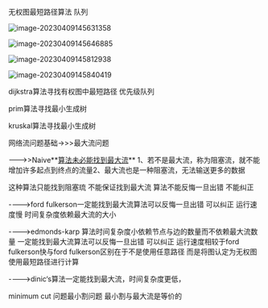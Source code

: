 无权图最短路径算法 队列

![image-20230409145631358](C:\Users\14521\AppData\Roaming\Typora\typora-user-images\image-20230409145631358.png)

![image-20230409145646885](C:\Users\14521\AppData\Roaming\Typora\typora-user-images\image-20230409145646885.png)

![image-20230409145812938](C:\Users\14521\AppData\Roaming\Typora\typora-user-images\image-20230409145812938.png)

![image-20230409145840419](C:\Users\14521\AppData\Roaming\Typora\typora-user-images\image-20230409145840419.png)

dijkstra算法寻找有权图中最短路径 优先级队列

prim算法寻找最小生成树

kruskal算法寻找最小生成树

网络流问题基础->>>最大流问题

--->>Naive**<u>算法未必能找到最大流</u>**  1、若不是最大流，称为阻塞流，就不能增加许多起点到终点的流量2、最大流也是一种阻塞流，无法输送更多的数据

这种算法只能找到阻塞琉 不能保证找到最大流 算法不能反悔一旦出错 不能纠正

---->ford fulkerson一定能找到最大流算法可以反悔一旦出错 可以纠正 运行速度慢 时间复杂度依赖最大流的大小

---->edmonds-karp 算法时间复杂度小依赖节点与边的数量而不依赖最大流数量 一定能找到最大流算法可以反悔一旦出错 可以纠正 运行速度相较于ford fulkerson快与ford fulkerson区别在于不是使用任意路径 而是将图认定为无权图使用最短路径进行计算

---->dinic‘s算法一定能找到最大流，时间复杂度更低，

minimum cut 问题最小割问题 最小割与最大流是等价的









